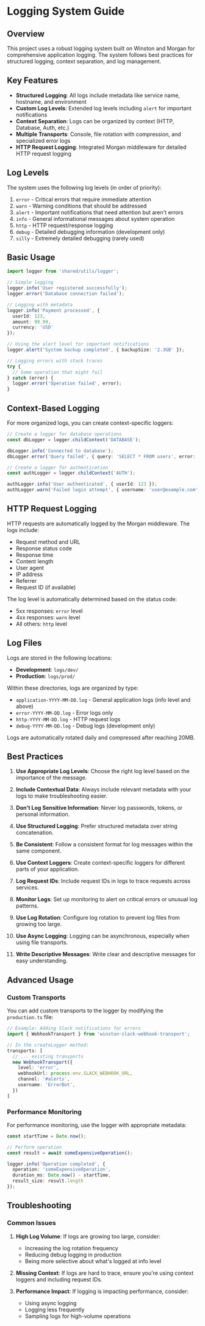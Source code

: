 # Logging System Guide

## Overview

This project uses a robust logging system built on Winston and Morgan for comprehensive application logging. The system follows best practices for structured logging, context separation, and log management.

## Key Features

- **Structured Logging**: All logs include metadata like service name, hostname, and environment
- **Custom Log Levels**: Extended log levels including `alert` for important notifications
- **Context Separation**: Logs can be organized by context (HTTP, Database, Auth, etc.)
- **Multiple Transports**: Console, file rotation with compression, and specialized error logs
- **HTTP Request Logging**: Integrated Morgan middleware for detailed HTTP request logging

## Log Levels

The system uses the following log levels (in order of priority):

1. `error` - Critical errors that require immediate attention
2. `warn` - Warning conditions that should be addressed
3. `alert` - Important notifications that need attention but aren't errors
4. `info` - General informational messages about system operation
5. `http` - HTTP request/response logging
6. `debug` - Detailed debugging information (development only)
7. `silly` - Extremely detailed debugging (rarely used)

## Basic Usage

```typescript
import logger from 'shared/utils/logger';

// Simple logging
logger.info('User registered successfully');
logger.error('Database connection failed');

// Logging with metadata
logger.info('Payment processed', { 
  userId: 123, 
  amount: 99.99, 
  currency: 'USD' 
});

// Using the alert level for important notifications
logger.alert('System backup completed', { backupSize: '2.3GB' });

// Logging errors with stack traces
try {
  // Some operation that might fail
} catch (error) {
  logger.error('Operation failed', error);
}
```

## Context-Based Logging

For more organized logs, you can create context-specific loggers:

```typescript
// Create a logger for database operations
const dbLogger = logger.childContext('DATABASE');

dbLogger.info('Connected to database');
dbLogger.error('Query failed', { query: 'SELECT * FROM users', error: 'Timeout' });

// Create a logger for authentication
const authLogger = logger.childContext('AUTH');

authLogger.info('User authenticated', { userId: 123 });
authLogger.warn('Failed login attempt', { username: 'user@example.com', ip: '192.168.1.1' });
```

## HTTP Request Logging

HTTP requests are automatically logged by the Morgan middleware. The logs include:

- Request method and URL
- Response status code
- Response time
- Content length
- User agent
- IP address
- Referrer
- Request ID (if available)

The log level is automatically determined based on the status code:
- 5xx responses: `error` level
- 4xx responses: `warn` level
- All others: `http` level

## Log Files

Logs are stored in the following locations:

- **Development**: `logs/dev/`
- **Production**: `logs/prod/`

Within these directories, logs are organized by type:

- `application-YYYY-MM-DD.log` - General application logs (info level and above)
- `error-YYYY-MM-DD.log` - Error logs only
- `http-YYYY-MM-DD.log` - HTTP request logs
- `debug-YYYY-MM-DD.log` - Debug logs (development only)

Logs are automatically rotated daily and compressed after reaching 20MB.

## Best Practices

1. **Use Appropriate Log Levels**: Choose the right log level based on the importance of the message.

2. **Include Contextual Data**: Always include relevant metadata with your logs to make troubleshooting easier.

3. **Don't Log Sensitive Information**: Never log passwords, tokens, or personal information.

4. **Use Structured Logging**: Prefer structured metadata over string concatenation.

5. **Be Consistent**: Follow a consistent format for log messages within the same component.

6. **Use Context Loggers**: Create context-specific loggers for different parts of your application.

7. **Log Request IDs**: Include request IDs in logs to trace requests across services.

8. **Monitor Logs**: Set up monitoring to alert on critical errors or unusual log patterns.
   
9. **Use Log Rotation**: Configure log rotation to prevent log files from growing too large.

10. **Use Async Logging**: Logging can be asynchronous, especially when using file transports.

11. **Write Descriptive Messages**: Write clear and descriptive messages for easy understanding.

## Advanced Usage

### Custom Transports

You can add custom transports to the logger by modifying the `production.ts` file:

```typescript
// Example: Adding Slack notifications for errors
import { WebhookTransport } from 'winston-slack-webhook-transport';

// In the createLogger method:
transports: [
  // ... existing transports
  new WebhookTransport({
    level: 'error',
    webhookUrl: process.env.SLACK_WEBHOOK_URL,
    channel: '#alerts',
    username: 'ErrorBot',
  })
]
```

### Performance Monitoring

For performance monitoring, use the logger with appropriate metadata:

```typescript
const startTime = Date.now();

// Perform operation
const result = await someExpensiveOperation();

logger.info('Operation completed', { 
  operation: 'someExpensiveOperation', 
  duration_ms: Date.now() - startTime,
  result_size: result.length
});
```

## Troubleshooting

### Common Issues

1. **High Log Volume**: If logs are growing too large, consider:
   - Increasing the log rotation frequency
   - Reducing debug logging in production
   - Being more selective about what's logged at info level

2. **Missing Context**: If logs are hard to trace, ensure you're using context loggers and including request IDs.

3. **Performance Impact**: If logging is impacting performance, consider:
   - Using async logging
   - Logging less frequently
   - Sampling logs for high-volume operations